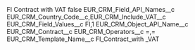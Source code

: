 <?xml version="1.0" encoding="UTF-8"?>
<CustomMetadata xmlns="http://soap.sforce.com/2006/04/metadata" xmlns:xsi="http://www.w3.org/2001/XMLSchema-instance" xmlns:xsd="http://www.w3.org/2001/XMLSchema">
    <label>FI Contract with VAT</label>
    <protected>false</protected>
    <values>
        <field>EUR_CRM_Field_API_Names__c</field>
        <value xsi:type="xsd:string">EUR_CRM_Country_Code__c,EUR_CRM_Include_VAT__c</value>
    </values>
    <values>
        <field>EUR_CRM_Field_Values__c</field>
        <value xsi:type="xsd:string">FI,1</value>
    </values>
    <values>
        <field>EUR_CRM_Object_API_Name__c</field>
        <value xsi:type="xsd:string">EUR_CRM_Contract__c</value>
    </values>
    <values>
        <field>EUR_CRM_Operators__c</field>
        <value xsi:type="xsd:string">=,=</value>
    </values>
    <values>
        <field>EUR_CRM_Template_Name__c</field>
        <value xsi:type="xsd:string">FI_Contract_with _VAT</value>
    </values>
</CustomMetadata>
